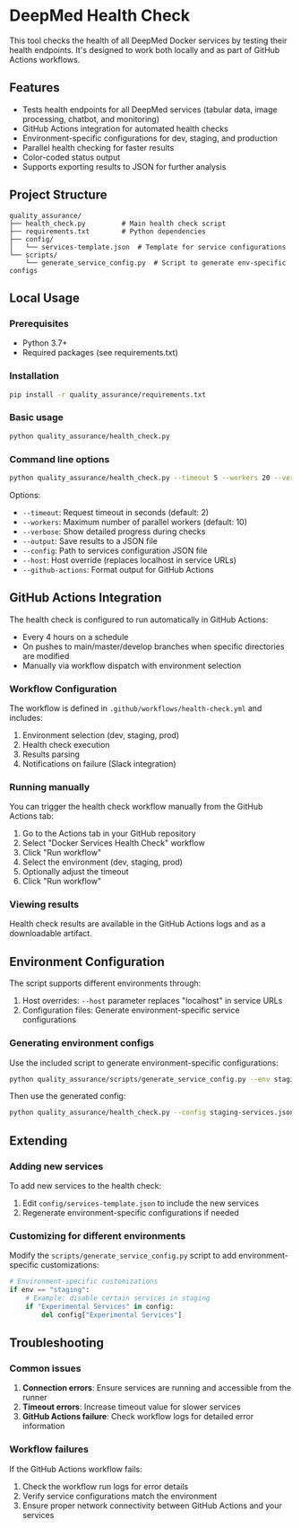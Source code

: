 # DeepMed Health Check

This tool checks the health of all DeepMed Docker services by testing their health endpoints. It's designed to work both locally and as part of GitHub Actions workflows.

## Features

- Tests health endpoints for all DeepMed services (tabular data, image processing, chatbot, and monitoring)
- GitHub Actions integration for automated health checks
- Environment-specific configurations for dev, staging, and production
- Parallel health checking for faster results
- Color-coded status output
- Supports exporting results to JSON for further analysis

## Project Structure

```
quality_assurance/
├── health_check.py         # Main health check script
├── requirements.txt        # Python dependencies
├── config/
│   └── services-template.json  # Template for service configurations
└── scripts/
    └── generate_service_config.py  # Script to generate env-specific configs
```

## Local Usage

### Prerequisites

- Python 3.7+
- Required packages (see requirements.txt)

### Installation

```bash
pip install -r quality_assurance/requirements.txt
```

### Basic usage

```bash
python quality_assurance/health_check.py
```

### Command line options

```bash
python quality_assurance/health_check.py --timeout 5 --workers 20 --verbose --output results.json
```

Options:
- `--timeout`: Request timeout in seconds (default: 2)
- `--workers`: Maximum number of parallel workers (default: 10)
- `--verbose`: Show detailed progress during checks
- `--output`: Save results to a JSON file
- `--config`: Path to services configuration JSON file
- `--host`: Host override (replaces localhost in service URLs)
- `--github-actions`: Format output for GitHub Actions

## GitHub Actions Integration

The health check is configured to run automatically in GitHub Actions:

- Every 4 hours on a schedule
- On pushes to main/master/develop branches when specific directories are modified
- Manually via workflow dispatch with environment selection

### Workflow Configuration

The workflow is defined in `.github/workflows/health-check.yml` and includes:

1. Environment selection (dev, staging, prod)
2. Health check execution
3. Results parsing
4. Notifications on failure (Slack integration)

### Running manually

You can trigger the health check workflow manually from the GitHub Actions tab:

1. Go to the Actions tab in your GitHub repository
2. Select "Docker Services Health Check" workflow
3. Click "Run workflow"
4. Select the environment (dev, staging, prod)
5. Optionally adjust the timeout
6. Click "Run workflow"

### Viewing results

Health check results are available in the GitHub Actions logs and as a downloadable artifact.

## Environment Configuration

The script supports different environments through:

1. Host overrides: `--host` parameter replaces "localhost" in service URLs
2. Configuration files: Generate environment-specific service configurations

### Generating environment configs

Use the included script to generate environment-specific configurations:

```bash
python quality_assurance/scripts/generate_service_config.py --env staging --output staging-services.json
```

Then use the generated config:

```bash
python quality_assurance/health_check.py --config staging-services.json
```

## Extending

### Adding new services

To add new services to the health check:

1. Edit `config/services-template.json` to include the new services
2. Regenerate environment-specific configurations if needed

### Customizing for different environments

Modify the `scripts/generate_service_config.py` script to add environment-specific customizations:

```python
# Environment-specific customizations
if env == "staging":
    # Example: disable certain services in staging
    if "Experimental Services" in config:
        del config["Experimental Services"]
```

## Troubleshooting

### Common issues

1. **Connection errors**: Ensure services are running and accessible from the runner
2. **Timeout errors**: Increase timeout value for slower services
3. **GitHub Actions failure**: Check workflow logs for detailed error information

### Workflow failures

If the GitHub Actions workflow fails:

1. Check the workflow run logs for error details
2. Verify service configurations match the environment
3. Ensure proper network connectivity between GitHub Actions and your services 